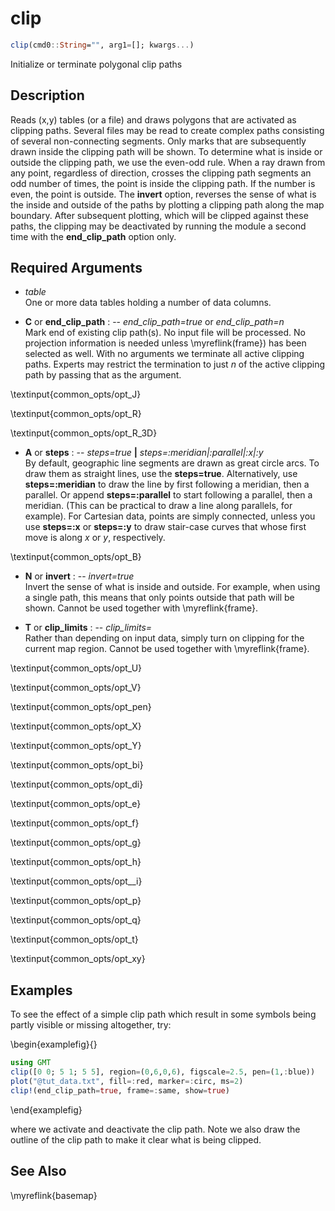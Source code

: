 # clip

```julia
clip(cmd0::String="", arg1=[]; kwargs...)
```

Initialize or terminate polygonal clip paths

Description
-----------

Reads (x,y) tables (or a file) and draws polygons that are activated as clipping paths.
Several files may be read to create complex paths consisting of several non-connecting segments.
Only marks that are subsequently drawn inside the clipping path will be shown. To determine what
is inside or outside the clipping path, we use the even-odd rule. When a ray drawn from any point,
regardless of direction, crosses the clipping path segments an odd number of times, the point is
inside the clipping path. If the number is even, the point is outside. The **invert** option,
reverses the sense of what is the inside and outside of the paths by plotting a clipping path along
the map boundary. After subsequent plotting, which will be clipped against these paths, the clipping
may be deactivated by running the module a second time with the **end_clip_path** option only.

Required Arguments
------------------
- *table*\
    One or more data tables holding a number of data columns.

- **C** or **end_clip_path** : -- *end_clip_path=true* or *end_clip_path=n*\
    Mark end of existing clip path(s). No input file will be processed. No projection information
    is needed unless \myreflink(frame}) has been selected as well. With no arguments we terminate
    all active clipping paths. Experts may restrict the termination to just *n* of the active
    clipping path by passing that as the argument.

\textinput{common_opts/opt_J}

\textinput{common_opts/opt_R}

\textinput{common_opts/opt_R_3D}

- **A** or **steps** : -- *steps=true* **|** *steps=:meridian|:parallel|:x|:y*\
   By default, geographic line segments are drawn as great circle arcs. To draw them as
   straight lines, use the **steps=true**. Alternatively, use **steps=:meridian** to draw the
   line by first following a meridian, then a parallel. Or append **steps=:parallel** to start
   following a parallel, then a meridian. (This can be practical to draw a line along parallels,
   for example). For Cartesian data, points are simply connected, unless you use **steps=:x**
   or **steps=:y** to draw stair-case curves that whose first move is along *x* or *y*, respectively.

\textinput{common_opts/opt_B}

- **N** or **invert** : -- *invert=true*\
    Invert the sense of what is inside and outside. For example, when
    using a single path, this means that only points outside that path
    will be shown. Cannot be used together with \myreflink{frame}.

- **T** or **clip_limits** : -- *clip_limits=*\
    Rather than depending on input data, simply turn on clipping for the
    current map region. Cannot be used together with \myreflink{frame}.

\textinput{common_opts/opt_U}

\textinput{common_opts/opt_V}

\textinput{common_opts/opt_pen}

\textinput{common_opts/opt_X}

\textinput{common_opts/opt_Y}

\textinput{common_opts/opt_bi}

\textinput{common_opts/opt_di}

\textinput{common_opts/opt_e}

\textinput{common_opts/opt_f}

\textinput{common_opts/opt_g}

\textinput{common_opts/opt_h}

\textinput{common_opts/opt__i}

\textinput{common_opts/opt_p}

\textinput{common_opts/opt_q}

\textinput{common_opts/opt_t}

\textinput{common_opts/opt_xy}

Examples
--------

To see the effect of a simple clip path which result in some symbols
being partly visible or missing altogether, try:

\begin{examplefig}{}
```julia
using GMT
clip([0 0; 5 1; 5 5], region=(0,6,0,6), figscale=2.5, pen=(1,:blue))
plot("@tut_data.txt", fill=:red, marker=:circ, ms=2)
clip!(end_clip_path=true, frame=:same, show=true)
```
\end{examplefig}

where we activate and deactivate the clip path.  Note we also draw the
outline of the clip path to make it clear what is being clipped.

See Also
--------

\myreflink{basemap}

